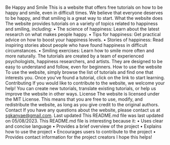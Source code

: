 
Be Happy and Smile
This is a website that offers free tutorials on how to be happy and smile, even in difficult times. We believe that everyone deserves to be happy, and that smiling is a great way to start.
What the website does
The website provides tutorials on a variety of topics related to happiness and smiling, including:
•	The science of happiness: Learn about the latest research on what makes people happy.
•	Tips for happiness: Get practical advice on how to boost your happiness levels.
•	Stories of happiness: Read inspiring stories about people who have found happiness in difficult circumstances.
•	Smiling exercises: Learn how to smile more often and more naturally.
The tutorials are created by a team of experienced psychologists, happiness researchers, and artists. They are designed to be easy to understand and follow, even for beginners.
How to use the website
To use the website, simply browse the list of tutorials and find one that interests you. Once you've found a tutorial, click on the link to start learning.
Contributing
If you would like to contribute to the website, we welcome your help! You can create new tutorials, translate existing tutorials, or help us improve the website in other ways.
License
The website is licensed under the MIT License. This means that you are free to use, modify, and redistribute the website, as long as you give credit to the original authors.
Contact
If you have any questions about the website, please contact us at sgkanyae@gmail.com.
Last updated
This README.md file was last updated on 05/08/2023.
This README.md file is interesting because it:
•	Uses clear and concise language
•	Provides a brief overview of the project
•	Explains how to use the project
•	Encourages users to contribute to the project
•	Provides contact information for the project creators
I hope this helps!

